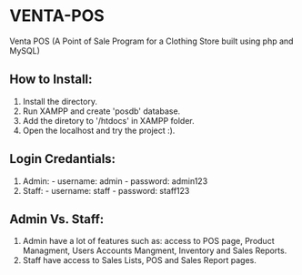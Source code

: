 # VENTA-POS
Venta POS (A Point of Sale Program for a Clothing Store built using php and MySQL)

## How to Install:
 1. Install the directory.
 2. Run XAMPP and create 'posdb' database.
 3. Add the diretory to '/htdocs' in XAMPP folder.
 4. Open the localhost and try the project :).
 
## Login Credantials:
  1. Admin:
    - username: admin
    - password: admin123
  2. Staff:
    - username: staff
    - password: staff123

## Admin Vs. Staff:
  1. Admin have a lot of features such as: access to POS page, Product Managment, Users Accounts Mangment, Inventory and Sales Reports.
  2. Staff have access to Sales Lists, POS and Sales Report pages.
  
